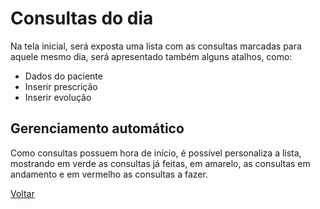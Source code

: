 # Consultas do dia

Na tela inicial, será exposta uma lista com as consultas marcadas para aquele mesmo dia, será apresentado também alguns atalhos, como:

* Dados do paciente
* Inserir prescrição
* Inserir evolução

## Gerenciamento automático

Como consultas possuem hora de início, é possível personaliza a lista, mostrando em verde as consultas já feitas, em amarelo, as consultas em andamento e em vermelho as consultas a fazer.

[Voltar](../README.md)